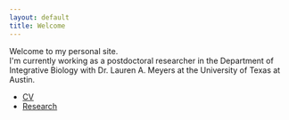 ```yaml
---
layout: default
title: Welcome
---
```


Welcome to my personal site.  
I'm currently working as a postdoctoral researcher in the Department of Integrative Biology with Dr. Lauren A. Meyers at the University of Texas at Austin.

- [CV](cv.md)
- [Research](research.md)
